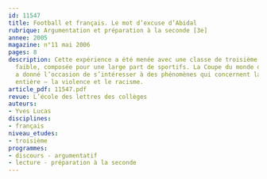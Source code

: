 ```yaml
---
id: 11547
title: Football et français. Le mot d’excuse d’Abidal
rubrique: Argumentation et préparation à la seconde [3e]
annee: 2005
magazine: n°11 mai 2006
pages: 8
description: Cette expérience a été menée avec une classe de troisième de niveau
  faible, composée pour une large part de sportifs. La Coupe du monde de football
  a donné l’occasion de s’intéresser à des phénomènes qui concernent la société tout
  entière – la violence et le racisme.
article_pdf: 11547.pdf
revue: L’école des lettres des collèges
auteurs:
- Yves Lucas
disciplines:
- français
niveau_etudes:
- troisième
programmes:
- discours - argumentatif
- lecture - préparation à la seconde
---
```


